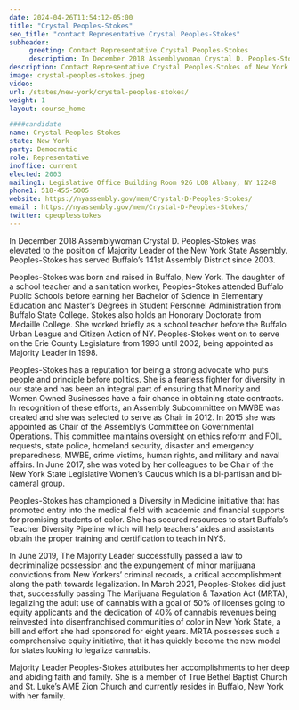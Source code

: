 ```yaml
---
date: 2024-04-26T11:54:12-05:00
title: "Crystal Peoples-Stokes"
seo_title: "contact Representative Crystal Peoples-Stokes"
subheader:
     greeting: Contact Representative Crystal Peoples-Stokes
     description: In December 2018 Assemblywoman Crystal D. Peoples-Stokes was elevated to the position of Majority Leader of the New York State Assembly. Peoples-Stokes has served Buffalo’s 141st Assembly District since 2003.
description: Contact Representative Crystal Peoples-Stokes of New York. Contact information for Crystal Peoples-Stokes includes email address, phone number, and mailing address.
image: crystal-peoples-stokes.jpeg
video:
url: /states/new-york/crystal-peoples-stokes/
weight: 1
layout: course_home

####candidate
name: Crystal Peoples-Stokes
state: New York
party: Democratic
role: Representative
inoffice: current
elected: 2003
mailing1: Legislative Office Building Room 926 LOB Albany, NY 12248
phone1: 518-455-5005
website: https://nyassembly.gov/mem/Crystal-D-Peoples-Stokes/
email : https://nyassembly.gov/mem/Crystal-D-Peoples-Stokes/
twitter: cpeoplesstokes
---
```


In December 2018 Assemblywoman Crystal D. Peoples-Stokes was elevated to the position of Majority Leader of the New York State Assembly. Peoples-Stokes has served Buffalo’s 141st Assembly District since 2003.

Peoples-Stokes was born and raised in Buffalo, New York. The daughter of a school teacher and a sanitation worker, Peoples-Stokes attended Buffalo Public Schools before earning her Bachelor of Science in Elementary Education and Master’s Degrees in Student Personnel Administration from Buffalo State College. Stokes also holds an Honorary Doctorate from Medaille College. She worked briefly as a school teacher before the Buffalo Urban League and Citizen Action of NY. Peoples-Stokes went on to serve on the Erie County Legislature from 1993 until 2002, being appointed as Majority Leader in 1998.

Peoples-Stokes has a reputation for being a strong advocate who puts people and principle before politics. She is a fearless fighter for diversity in our state and has been an integral part of ensuring that Minority and Women Owned Businesses have a fair chance in obtaining state contracts. In recognition of these efforts, an Assembly Subcommittee on MWBE was created and she was selected to serve as Chair in 2012. In 2015 she was appointed as Chair of the Assembly’s Committee on Governmental Operations. This committee maintains oversight on ethics reform and FOIL requests, state police, homeland security, disaster and emergency preparedness, MWBE, crime victims, human rights, and military and naval affairs. In June 2017, she was voted by her colleagues to be Chair of the New York State Legislative Women’s Caucus which is a bi-partisan and bi-cameral group.

Peoples-Stokes has championed a Diversity in Medicine initiative that has promoted entry into the medical field with academic and financial supports for promising students of color. She has secured resources to start Buffalo’s Teacher Diversity Pipeline which will help teachers’ aides and assistants obtain the proper training and certification to teach in NYS.

In June 2019, The Majority Leader successfully passed a law to decriminalize possession and the expungement of minor marijuana convictions from New Yorkers’ criminal records, a critical accomplishment along the path towards legalization. In March 2021, Peoples-Stokes did just that, successfully passing The Marijuana Regulation & Taxation Act (MRTA), legalizing the adult use of cannabis with a goal of 50% of licenses going to equity applicants and the dedication of 40% of cannabis revenues being reinvested into disenfranchised communities of color in New York State, a bill and effort she had sponsored for eight years. MRTA possesses such a comprehensive equity initiative, that it has quickly become the new model for states looking to legalize cannabis.

Majority Leader Peoples-Stokes attributes her accomplishments to her deep and abiding faith and family. She is a member of True Bethel Baptist Church and St. Luke’s AME Zion Church and currently resides in Buffalo, New York with her family.

